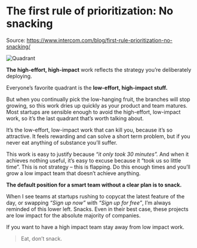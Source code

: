 # The first rule of prioritization: No snacking
Source: https://www.intercom.com/blog/first-rule-prioritization-no-snacking/

![Quadrant](https://intercom.com/blog/wp-content/uploads/2016/06/Prioritization_Inline_2.jpg)

**The high-effort, high-impact** work reflects the strategy you’re deliberately deploying.

Everyone’s favorite quadrant is the **low-effort, high-impact stuff.** 

But when you continually pick the low-hanging fruit, the branches will stop growing, so this work dries up quickly as your product and team matures. 
Most startups are sensible enough to avoid the high-effort, low-impact work, so it’s the last quadrant that’s worth talking about.

It’s the low-effort, low-impact work that can kill you, because it’s so attractive. It feels rewarding and can solve a short term problem, but if you never eat anything of substance you’ll suffer.

This work is easy to justify because *“it only took 30 minutes”.* And when it achieves nothing useful, it’s easy to excuse because it “took us so little time”. This is not strategy – this is flapping. Do this enough times and you’ll grow a low impact team that doesn’t achieve anything.

**The default position for a smart team without a clear plan is to snack.**

When I see teams at startups rushing to copycat the latest feature of the day, or swapping *“Sign up now”* with *“Sign up for free”*, I’m always reminded of this lower left. Snacks. Even in their best case, these projects are low impact for the absolute majority of companies.

If you want to have a high impact team stay away from low impact work. 

>Eat, don’t snack.
